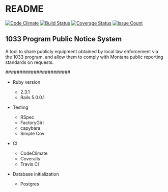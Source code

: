 # README

[![Code Climate](https://codeclimate.com/repos/57b9cbe1270c315c9b003f9f/badges/80c3216ae04bbe12b73d/gpa.svg)](https://codeclimate.com/repos/57b9cbe1270c315c9b003f9f/feed)
[![Build Status](https://travis-ci.org/schwaughlin/1033-Public-Notice-System.svg?branch=master)](https://travis-ci.org/schwaughlin/1033-Public-Notice-System)
[![Coverage Status](https://coveralls.io/repos/github/schwaughlin/1033-Public-Notice-System/badge.svg?branch=code_climate_config)](https://coveralls.io/github/schwaughlin/1033-Public-Notice-System?branch=code_climate_config)
[![Issue Count](https://codeclimate.com/repos/57b9cbe1270c315c9b003f9f/badges/80c3216ae04bbe12b73d/issue_count.svg)](https://codeclimate.com/repos/57b9cbe1270c315c9b003f9f/feed)


## 1033 Program Public Notice System

A tool to share publicly equipment obtained by local law enforcement via the 1033 program, and allow them to comply with Montana public reporting standards on requests. 

#######################


* Ruby version
  - 2.3.1
  - Rails 5.0.0.1

* Testing
  - RSpec
  - FactoryGirl
  - capybara
  - Simple Cov

* CI
  - CodeClimate
  - Coveralls
  - Travis CI

* Database initialization
  - Postgres
